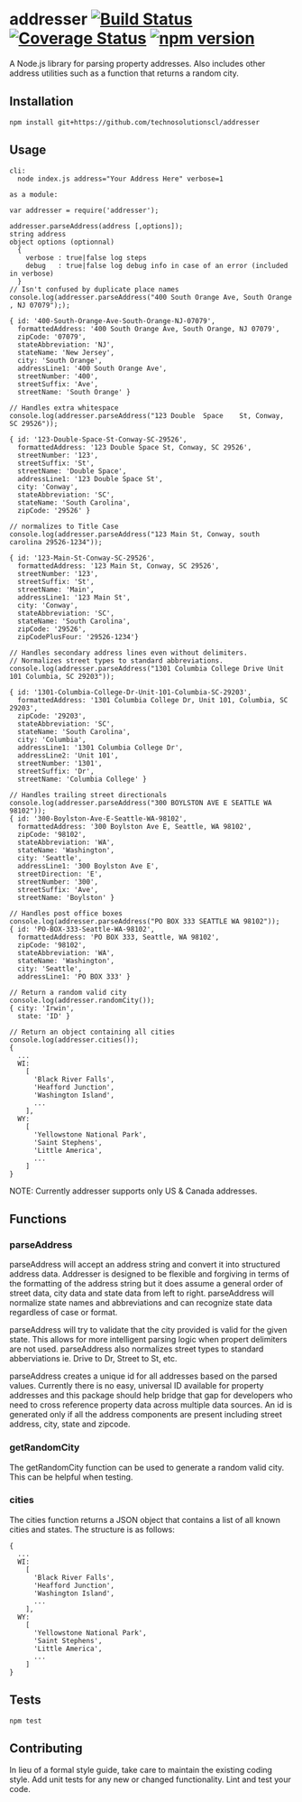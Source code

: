 addresser [![Build Status](https://travis-ci.org/moneals/addresser.svg?branch=master)](https://travis-ci.org/moneals/addresser) [![Coverage Status](https://coveralls.io/repos/github/moneals/addresser/badge.svg?branch=master)](https://coveralls.io/github/moneals/addresser?branch=master) [![npm version](https://badge.fury.io/js/addresser.svg)](https://badge.fury.io/js/addresser)
=========

A Node.js library for parsing property addresses. Also includes other address utilities such as a function that returns a random city.

## Installation

    npm install git+https://github.com/technosolutionscl/addresser

## Usage

    cli:
      node index.js address="Your Address Here" verbose=1
    
    as a module:

    var addresser = require('addresser');
    
    addresser.parseAddress(address [,options]);
    string address 
    object options (optionnal)
      {
        verbose : true|false log steps
        debug   : true|false log debug info in case of an error (included in verbose)
      }
    // Isn't confused by duplicate place names
    console.log(addresser.parseAddress("400 South Orange Ave, South Orange , NJ 07079"););
    
    { id: '400-South-Orange-Ave-South-Orange-NJ-07079',
      formattedAddress: '400 South Orange Ave, South Orange, NJ 07079',
      zipCode: '07079',
      stateAbbreviation: 'NJ',
      stateName: 'New Jersey',
      city: 'South Orange',
      addressLine1: '400 South Orange Ave',
      streetNumber: '400',
      streetSuffix: 'Ave',
      streetName: 'South Orange' }
    
    // Handles extra whitespace
    console.log(addresser.parseAddress("123 Double  Space    St, Conway, SC 29526"));
    
    { id: '123-Double-Space-St-Conway-SC-29526',
      formattedAddress: '123 Double Space St, Conway, SC 29526',
      streetNumber: '123',
      streetSuffix: 'St',
      streetName: 'Double Space',
      addressLine1: '123 Double Space St',
      city: 'Conway',
      stateAbbreviation: 'SC',
      stateName: 'South Carolina',
      zipCode: '29526' }
    
    // normalizes to Title Case  
    console.log(addresser.parseAddress("123 Main St, Conway, south carolina 29526-1234"));
    
    { id: '123-Main-St-Conway-SC-29526',
      formattedAddress: '123 Main St, Conway, SC 29526',
      streetNumber: '123',
      streetSuffix: 'St',
      streetName: 'Main',
      addressLine1: '123 Main St',
      city: 'Conway',
      stateAbbreviation: 'SC',
      stateName: 'South Carolina',
      zipCode: '29526',
      zipCodePlusFour: '29526-1234'}
 
    // Handles secondary address lines even without delimiters.
    // Normalizes street types to standard abbreviations.
    console.log(addresser.parseAddress("1301 Columbia College Drive Unit 101 Columbia, SC 29203"));

    { id: '1301-Columbia-College-Dr-Unit-101-Columbia-SC-29203',
      formattedAddress: '1301 Columbia College Dr, Unit 101, Columbia, SC 29203',
      zipCode: '29203',
      stateAbbreviation: 'SC',
      stateName: 'South Carolina',
      city: 'Columbia',
      addressLine1: '1301 Columbia College Dr',
      addressLine2: 'Unit 101',
      streetNumber: '1301',
      streetSuffix: 'Dr',
      streetName: 'Columbia College' }       
    
    // Handles trailing street directionals  
    console.log(addresser.parseAddress("300 BOYLSTON AVE E SEATTLE WA 98102"));
    { id: '300-Boylston-Ave-E-Seattle-WA-98102',
      formattedAddress: '300 Boylston Ave E, Seattle, WA 98102',
      zipCode: '98102',
      stateAbbreviation: 'WA',
      stateName: 'Washington',
      city: 'Seattle',
      addressLine1: '300 Boylston Ave E',
      streetDirection: 'E',
      streetNumber: '300',
      streetSuffix: 'Ave',
      streetName: 'Boylston' }

    // Handles post office boxes 
    console.log(addresser.parseAddress("PO BOX 333 SEATTLE WA 98102"));
    { id: 'PO-BOX-333-Seattle-WA-98102',
      formattedAddress: 'PO BOX 333, Seattle, WA 98102',
      zipCode: '98102',
      stateAbbreviation: 'WA',
      stateName: 'Washington',
      city: 'Seattle',
      addressLine1: 'PO BOX 333' }

    // Return a random valid city 
    console.log(addresser.randomCity());
    { city: 'Irwin',
      state: 'ID' }

    // Return an object containing all cities
    console.log(addresser.cities());
    { 
      ...
      WI:
        [ 
          'Black River Falls',
          'Heafford Junction',
          'Washington Island',
          ...
        ],
      WY:
        [ 
          'Yellowstone National Park',
          'Saint Stephens',
          'Little America',
          ...
        ]
    } 

NOTE: Currently addresser supports only US & Canada addresses.  

## Functions

### parseAddress

parseAddress will accept an address string and convert it into structured address 
data. Addresser is designed to be flexible and forgiving in terms of the 
formatting of the address string but it does assume a general order of street 
data, city data and state data from left to right. parseAddress will normalize
state names and abbreviations and can recognize state data regardless of case or format.

parseAddress will try to validate that the city provided is valid for the given state.
This allows for more intelligent parsing logic when propert delimiters are not used. 
parseAddress also normalizes street types to standard abberviations ie. Drive to Dr, Street to St, etc.

parseAddress creates a unique id for all addresses based on the parsed
values. Currently there is no easy, universal ID available for property
addresses and this package should help bridge that gap for developers who 
need to cross reference property data across multiple data sources. An id is
generated only if all the address components are present including street address,
city, state and zipcode.

### getRandomCity

The getRandomCity function can be used to generate a random valid city. This can be helpful
when testing.

### cities

The cities function returns a JSON object that contains a list of all known cities and states. The structure is as follows:
    
    { 
      ...
      WI:
        [ 
          'Black River Falls',
          'Heafford Junction',
          'Washington Island',
          ...
        ],
      WY:
        [ 
          'Yellowstone National Park',
          'Saint Stephens',
          'Little America',
          ...
        ]
    }
    
## Tests

  `npm test`

## Contributing

In lieu of a formal style guide, take care to maintain the existing coding 
style. Add unit tests for any new or changed functionality. Lint and test 
your code.
